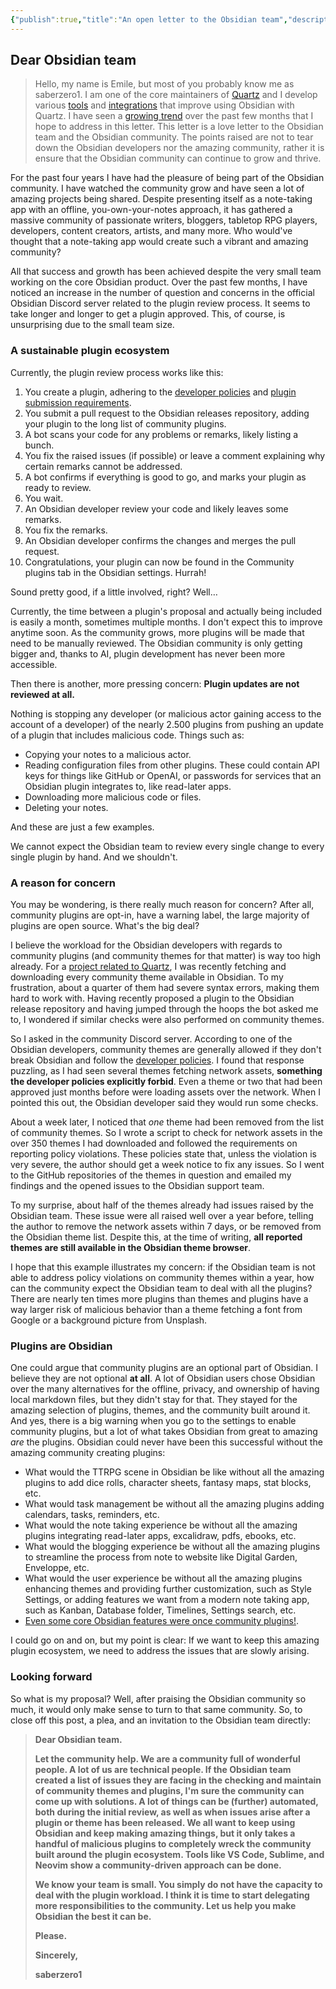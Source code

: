 ```yaml
---
{"publish":true,"title":"An open letter to the Obsidian team","description":"Addressing the current plugin ecosystem.","created":"Sunday, June 1st 2025, 7:03:44 pm","modified":"Tuesday, June 10th 2025, 12:30:19 am","published":"2025-06-01","tags":["Opinion","Blog"],"cssclasses":"mado-heading"}
---
```



## Dear Obsidian team

> Hello, my name is Emile, but most of you probably know me as saberzero1. I am one of the core maintainers of [Quartz](https://quartz.jzhao.xyz/) and I develop various [tools](https://saberzero1.github.io/quartz-syncer-docs/) and [integrations](https://github.com/saberzero1/quartz-themes) that improve using Obsidian with Quartz. I have seen a [growing trend](https://www.reddit.com/r/ObsidianMD/comments/1kxjr2m/for_a_better_obsidian_plugin_market/) over the past few months that I hope to address in this letter. This letter is a love letter to the Obsidian team and the Obsidian community. The points raised are not to tear down the Obsidian developers nor the amazing community, rather it is ensure that the Obsidian community can continue to grow and thrive.

For the past four years I have had the pleasure of being part of the Obsidian community. I have watched the community grow and have seen a lot of amazing projects being shared. Despite presenting itself as a note-taking app with an offline, you-own-your-notes approach, it has gathered a massive community of passionate writers, bloggers, tabletop RPG players, developers, content creators, artists, and many more. Who would've thought that a note-taking app would create such a vibrant and amazing community?

All that success and growth has been achieved despite the very small team working on the core Obsidian product. Over the past few months, I have noticed an increase in the number of question and concerns in the official Obsidian Discord server related to the plugin review process. It seems to take longer and longer to get a plugin approved. This, of course, is unsurprising due to the small team size.

### A sustainable plugin ecosystem

Currently, the plugin review process works like this:

1. You create a plugin, adhering to the [developer policies](https://docs.obsidian.md/Developer+policies) and [plugin submission requirements](https://docs.obsidian.md/Plugins/Releasing/Submission+requirements+for+plugins).
2. You submit a pull request to the Obsidian releases repository, adding your plugin to the long list of community plugins.
3. A bot scans your code for any problems or remarks, likely listing a bunch.
4. You fix the raised issues (if possible) or leave a comment explaining why certain remarks cannot be addressed.
5. A bot confirms if everything is good to go, and marks your plugin as ready to review.
6. You wait.
7. An Obsidian developer review your code and likely leaves some remarks.
8. You fix the remarks.
9. An Obsidian developer confirms the changes and merges the pull request.
10. Congratulations, your plugin can now be found in the Community plugins tab in the Obsidian settings. Hurrah!

Sound pretty good, if a little involved, right? Well…

Currently, the time between a plugin's proposal and actually being included is easily a month, sometimes multiple months. I don't expect this to improve anytime soon. As the community grows, more plugins will be made that need to be manually reviewed. The Obsidian community is only getting bigger and, thanks to AI, plugin development has never been more accessible.

Then there is another, more pressing concern: **Plugin updates are not reviewed at all.**

Nothing is stopping any developer (or malicious actor gaining access to the account of a developer) of the nearly 2.500 plugins from pushing an update of a plugin that includes malicious code. Things such as:

- Copying your notes to a malicious actor.
- Reading configuration files from other plugins. These could contain API keys for things like GitHub or OpenAI, or passwords for services that an Obsidian plugin integrates to, like read-later apps.
- Downloading more malicious code or files.
- Deleting your notes.

And these are just a few examples.

We cannot expect the Obsidian team to review every single change to every single plugin by hand. And we shouldn't.

### A reason for concern

You may be wondering, is there really much reason for concern? After all, community plugins are opt-in, have a warning label, the large majority of plugins are open source. What's the big deal?

I believe the workload for the Obsidian developers with regards to community plugins (and community themes for that matter) is way too high already. For a [project related to Quartz](https://github.com/saberzero1/quartz-themes), I was recently fetching and downloading every community theme available in Obsidian. To my frustration, about a quarter of them had severe syntax errors, making them hard to work with. Having recently proposed a plugin to the Obsidian release repository and having jumped through the hoops the bot asked me to, I wondered if similar checks were also performed on community themes.

So I asked in the community Discord server. According to one of the Obsidian developers, community themes are generally allowed if they don't break Obsidian and follow the [developer policies](https://docs.obsidian.md/Developer+policies#Not+allowed). I found that response puzzling, as I had seen several themes fetching network assets, **something the developer policies explicitly forbid**. Even a theme or two that had been approved just months before were loading assets over the network. When I pointed this out, the Obsidian developer said they would run some checks.

About a week later, I noticed that *one* theme had been removed from the list of community themes. So I wrote a script to check for network assets in the over 350 themes I had downloaded and followed the requirements on reporting policy violations. These policies state that, unless the violation is very severe, the author should get a week notice to fix any issues. So I went to the GitHub repositories of the themes in question and emailed my findings and the opened issues to the Obsidian support team.

To my surprise, about half of the themes already had issues raised by the Obsidian team. These issue were all raised well over a year before, telling the author to remove the network assets within 7 days, or be removed from the Obsidian theme list. Despite this, at the time of writing, **all reported themes are still available in the Obsidian theme browser**.

I hope that this example illustrates my concern: if the Obsidian team is not able to address policy violations on community themes within a year, how can the community expect the Obsidian team to deal with all the plugins? There are nearly ten times more plugins than themes and plugins have a way larger risk of malicious behavior than a theme fetching a font from Google or a background picture from Unsplash.

### Plugins are Obsidian

One could argue that community plugins are an optional part of Obsidian. I believe they are not optional **at all**. A lot of Obsidian users chose Obsidian over the many alternatives for the offline, privacy, and ownership of having local markdown files, but they didn't stay for that. They stayed for the amazing selection of plugins, themes, and the community built around it. And yes, there is a big warning when you go to the settings to enable community plugins, but a lot of what takes Obsidian from great to amazing *are* the plugins. Obsidian could never have been this successful without the amazing community creating plugins:

 - What would the TTRPG scene in Obsidian be like without all the amazing plugins to add dice rolls, character sheets, fantasy maps, stat blocks, etc.
 - What would task management be without all the amazing plugins adding calendars, tasks, reminders, etc.
 - What would the note taking experience be without all the amazing plugins integrating read-later apps, excalidraw, pdfs, ebooks, etc.
 - What would the blogging experience be without all the amazing plugins to streamline the process from note to website like Digital Garden, Enveloppe, etc.
 - What would the user experience be without all the amazing plugins enhancing themes and providing further customization, such as Style Settings, or adding features we want from a modern note taking app, such as Kanban, Database folder, Timelines, Settings search, etc.
 - [Even some core Obsidian features were once community plugins!](https://help.obsidian.md/credits#Plugin+inspirations).

I could go on and on, but my point is clear: If we want to keep this amazing plugin ecosystem, we need to address the issues that are slowly arising.

### Looking forward

So what is my proposal? Well, after praising the Obsidian community so much, it would only make sense to turn to that same community. So, to close off this post, a plea, and an invitation to the Obsidian team directly:

> **Dear Obsidian team.**
>
> **Let the community help. We are a community full of wonderful people. A lot of us are technical people. If the Obsidian team created a list of issues they are facing in the checking and maintain of community themes and plugins, I'm sure the community can come up with solutions. A lot of things can be (further) automated, both during the initial review, as well as when issues arise after a plugin or theme has been released. We all want to keep using Obsidian and keep making amazing things, but it only takes a handful of malicious plugins to completely wreck the community built around the plugin ecosystem. Tools like VS Code, Sublime, and Neovim show a community-driven approach can be done.**
>
> **We know your team is small. You simply do not have the capacity to deal with the plugin workload. I think it is time to start delegating more responsibilities to the community. Let us help you make Obsidian the best it can be.**
>
> **Please.**
>
> **Sincerely,**
>
> **saberzero1**
